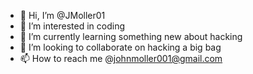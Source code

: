 - 👋 Hi, I’m @JMoller01
- 👀 I’m interested in coding 
- 🌱 I’m currently learning something new about hacking 
- 💞️ I’m looking to collaborate on hacking a big bag
- 📫 How to reach me @johnmoller001@gmail.com

<!---
JMoller01/JMoller01 is a ✨ special ✨ repository because its `README.md` (this file) appears on your GitHub profile.
You can click the Preview link to take a look at your changes.
--->
